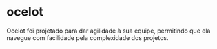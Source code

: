 # ocelot
Ocelot foi projetado para dar agilidade à sua equipe, permitindo que ela navegue com facilidade pela complexidade dos projetos. 
